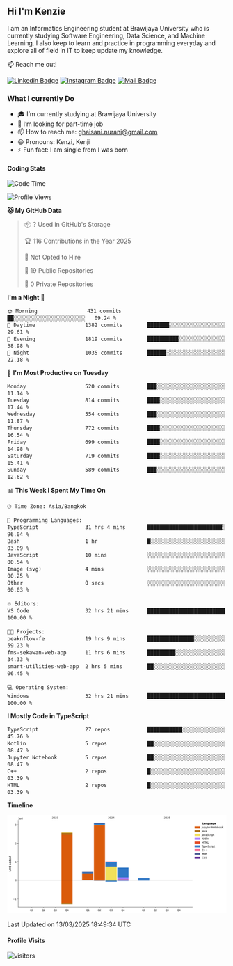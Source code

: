 ## Hi I'm Kenzie


I am an Informatics Engineering student at Brawijaya University who is currently studying Software Engineering, Data Science, and Machine Learning. I also keep to learn and practice in programming everyday and explore all of field in IT to keep update my knowledge.

:mailbox: Reach me out!

[![Linkedin Badge](https://img.shields.io/badge/-Kenzie_Taqiyassar-0e76a8?style=flat&labelColor=0e76a8&logo=linkedin&logoColor=white)](https://www.linkedin.com/in/kenzie-taqiyassar-37458b1aa/) 
[![Instagram Badge](https://img.shields.io/badge/-@__kenziehh_-e84393?style=flat&labelColor=e84393&logo=instagram&logoColor=white)](https://www.instagram.com/_kenziehh/) 
[![Mail Badge](https://img.shields.io/badge/-ghaisani.nurani-c0392b?style=flat&labelColor=c0392b&logo=gmail&logoColor=white)](mailto:ghaisani.nurani@gmail.com)

### What I currently Do

- 🎓 I’m currently studying at Brawijaya University
- 💼 I’m looking for part-time job
- 📫 How to reach me: ghaisani.nurani@gmail.com
- 😄 Pronouns: Kenzi, Kenji
- ⚡ Fun fact: I am single from I was born

#### Coding Stats
<!--START_SECTION:waka-->
![Code Time](http://img.shields.io/badge/Code%20Time-1%2C099%20hrs%2023%20mins-blue)

![Profile Views](http://img.shields.io/badge/Profile%20Views-0-blue)

**🐱 My GitHub Data** 

> 📦 ? Used in GitHub's Storage 
 > 
> 🏆 116 Contributions in the Year 2025
 > 
> 🚫 Not Opted to Hire
 > 
> 📜 19 Public Repositories 
 > 
> 🔑 0 Private Repositories 
 > 
**I'm a Night 🦉** 

```text
🌞 Morning                431 commits         ██░░░░░░░░░░░░░░░░░░░░░░░   09.24 % 
🌆 Daytime                1382 commits        ███████░░░░░░░░░░░░░░░░░░   29.61 % 
🌃 Evening                1819 commits        ██████████░░░░░░░░░░░░░░░   38.98 % 
🌙 Night                  1035 commits        ██████░░░░░░░░░░░░░░░░░░░   22.18 % 
```
📅 **I'm Most Productive on Tuesday** 

```text
Monday                   520 commits         ███░░░░░░░░░░░░░░░░░░░░░░   11.14 % 
Tuesday                  814 commits         ████░░░░░░░░░░░░░░░░░░░░░   17.44 % 
Wednesday                554 commits         ███░░░░░░░░░░░░░░░░░░░░░░   11.87 % 
Thursday                 772 commits         ████░░░░░░░░░░░░░░░░░░░░░   16.54 % 
Friday                   699 commits         ████░░░░░░░░░░░░░░░░░░░░░   14.98 % 
Saturday                 719 commits         ████░░░░░░░░░░░░░░░░░░░░░   15.41 % 
Sunday                   589 commits         ███░░░░░░░░░░░░░░░░░░░░░░   12.62 % 
```


📊 **This Week I Spent My Time On** 

```text
🕑︎ Time Zone: Asia/Bangkok

💬 Programming Languages: 
TypeScript               31 hrs 4 mins       ████████████████████████░   96.04 % 
Bash                     1 hr                █░░░░░░░░░░░░░░░░░░░░░░░░   03.09 % 
JavaScript               10 mins             ░░░░░░░░░░░░░░░░░░░░░░░░░   00.54 % 
Image (svg)              4 mins              ░░░░░░░░░░░░░░░░░░░░░░░░░   00.25 % 
Other                    0 secs              ░░░░░░░░░░░░░░░░░░░░░░░░░   00.03 % 

🔥 Editors: 
VS Code                  32 hrs 21 mins      █████████████████████████   100.00 % 

🐱‍💻 Projects: 
peaknflow-fe             19 hrs 9 mins       ███████████████░░░░░░░░░░   59.23 % 
fms-sekawan-web-app      11 hrs 6 mins       █████████░░░░░░░░░░░░░░░░   34.33 % 
smart-utilities-web-app  2 hrs 5 mins        ██░░░░░░░░░░░░░░░░░░░░░░░   06.45 % 

💻 Operating System: 
Windows                  32 hrs 21 mins      █████████████████████████   100.00 % 
```

**I Mostly Code in TypeScript** 

```text
TypeScript               27 repos            ███████████░░░░░░░░░░░░░░   45.76 % 
Kotlin                   5 repos             ██░░░░░░░░░░░░░░░░░░░░░░░   08.47 % 
Jupyter Notebook         5 repos             ██░░░░░░░░░░░░░░░░░░░░░░░   08.47 % 
C++                      2 repos             █░░░░░░░░░░░░░░░░░░░░░░░░   03.39 % 
HTML                     2 repos             █░░░░░░░░░░░░░░░░░░░░░░░░   03.39 % 
```



**Timeline**

![Lines of Code chart](https://raw.githubusercontent.com/kenziehh/kenziehh/master/assets/bar_graph.png)


 Last Updated on 13/03/2025 18:49:34 UTC
<!--END_SECTION:waka-->


#### Profile Visits

![visitors](https://visitor-badge.glitch.me/badge?page_id=kenziehh.kenziehh)





